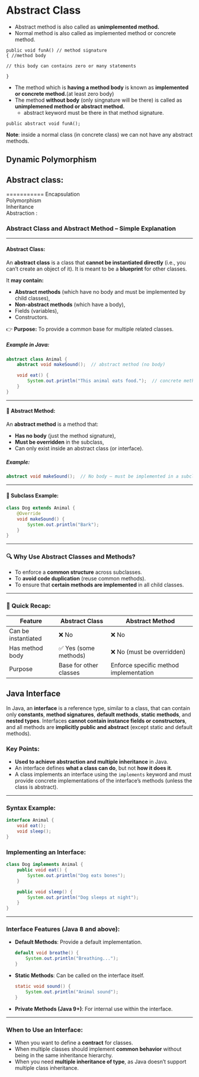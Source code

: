 # Abstract Class

* Abstract method is also called as **unimplemented method.**
* Normal method is also called as implemented method or concrete method.

```
public void funA() // method signature
{ //method body

// this body can contains zero or many statements

}
```
* The method which is **having a method body** is known as **implemented or concrete method.**(at least zero body)
* The method **without body** (only singnature will be there) is called as **unimplemened  method or abstract method.**
  * abstract keyword must be there in that method signature.
```
public abstract void funA();
```
**Note**: inside a normal class (in concrete class) we can not have any abstract methods.

## Dynamic Polymorphism



## Abstract class:
===========
Encapsulation  
Polymorphism  
Inheritance  
Abstraction :

### Abstract Class and Abstract Method – Simple Explanation

---

#### **Abstract Class:**

An **abstract class** is a class that **cannot be instantiated directly** (i.e., you can’t create an object of it). It is meant to be a **blueprint** for other classes.

It **may contain:**

* **Abstract methods** (which have no body and must be implemented by child classes),
* **Non-abstract methods** (which have a body),
* Fields (variables),
* Constructors.

👉 **Purpose:** To provide a common base for multiple related classes.

##### Example in Java:

```java
abstract class Animal {
    abstract void makeSound();  // abstract method (no body)

    void eat() {
        System.out.println("This animal eats food.");  // concrete method
    }
}
```

---

#### 🔹 **Abstract Method:**

An **abstract method** is a method that:

* **Has no body** (just the method signature),
* **Must be overridden** in the subclass,
* Can only exist inside an abstract class (or interface).

##### Example:

```java
abstract void makeSound();  // No body — must be implemented in a subclass
```

---

#### 🔸 Subclass Example:

```java
class Dog extends Animal {
    @Override
    void makeSound() {
        System.out.println("Bark");
    }
}
```

---

### 🔍 Why Use Abstract Classes and Methods?

* To enforce a **common structure** across subclasses.
* To **avoid code duplication** (reuse common methods).
* To ensure that **certain methods are implemented** in all child classes.

---

### 🧠 Quick Recap:

| Feature             | Abstract Class         | Abstract Method                        |
| ------------------- | ---------------------- | -------------------------------------- |
| Can be instantiated | ❌ No                   | ❌ No                                   |
| Has method body     | ✅ Yes (some methods)   | ❌ No (must be overridden)              |
| Purpose             | Base for other classes | Enforce specific method implementation |

## Java Interface

In Java, an **interface** is a reference type, similar to a class, that can contain only **constants**, **method signatures**, **default methods**, **static methods**, and **nested types**. Interfaces **cannot contain instance fields or constructors**, and all methods are **implicitly public and abstract** (except static and default methods).

### Key Points:

* **Used to achieve abstraction and multiple inheritance** in Java.
* An interface defines **what a class can do**, but not **how it does it**.
* A class implements an interface using the `implements` keyword and must provide concrete implementations of the interface’s methods (unless the class is abstract).

---

### Syntax Example:

```java
interface Animal {
    void eat();
    void sleep();
}
```

### Implementing an Interface:

```java
class Dog implements Animal {
    public void eat() {
        System.out.println("Dog eats bones");
    }

    public void sleep() {
        System.out.println("Dog sleeps at night");
    }
}
```

---

### Interface Features (Java 8 and above):

* **Default Methods**: Provide a default implementation.

  ```java
  default void breathe() {
      System.out.println("Breathing...");
  }
  ```
* **Static Methods**: Can be called on the interface itself.

  ```java
  static void sound() {
      System.out.println("Animal sound");
  }
  ```
* **Private Methods (Java 9+)**: For internal use within the interface.

---

### When to Use an Interface:

* When you want to define a **contract** for classes.
* When multiple classes should implement **common behavior** without being in the same inheritance hierarchy.
* When you need **multiple inheritance of type**, as Java doesn’t support multiple class inheritance.
